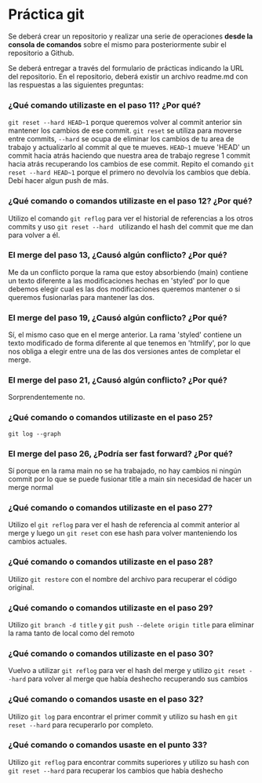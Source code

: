 # Práctica git
Se deberá crear un repositorio y realizar una serie de operaciones **desde la consola de
comandos** sobre el mismo para posteriormente subir el repositorio a Github.

Se deberá entregar a través del formulario de prácticas indicando la URL del repositorio. En el
repositorio, deberá existir un archivo readme.md con las respuestas a las siguientes preguntas:

### ¿Qué comando utilizaste en el paso 11? ¿Por qué?
`git reset --hard HEAD~1` porque queremos volver al commit anterior sin mantener los cambios de ese commit.
`git reset` se utiliza para moverse entre commits, `--hard` se ocupa de eliminar los cambios de tu area de trabajo y actualizarlo al commit al que te mueves.
`HEAD~1` mueve 'HEAD' un commit hacia atrás haciendo que nuestra area de trabajo regrese 1 commit hacia atrás recuperando los cambios de ese commit.
Repito el comando `git reset --hard HEAD~1` porque el primero no devolvía los cambios que debía. Debí hacer algun push de más.

### ¿Qué comando o comandos utilizaste en el paso 12? ¿Por qué?
Utilizo el comando `git reflog` para ver el historial de referencias a los otros commits y uso `git reset --hard ` utilizando el hash del commit que me dan para volver a él.

### El merge del paso 13, ¿Causó algún conflicto? ¿Por qué?
Me da un conflicto porque la rama que estoy absorbiendo (main) contiene un texto diferente a las modificaciones hechas en 'styled' por lo que debemos elegir cual es las dos modificaciones queremos mantener o si queremos fusionarlas para mantener las dos.

### El merge del paso 19, ¿Causó algún conflicto? ¿Por qué?
Sí, el mismo caso que en el merge anterior. La rama 'styled' contiene un texto modificado de forma diferente al que tenemos en 'htmlify', por lo que nos obliga a elegir entre una de las dos versiones antes de completar el merge.

### El merge del paso 21, ¿Causó algún conflicto? ¿Por qué?
Sorprendentemente no.

### ¿Qué comando o comandos utilizaste en el paso 25?
`git log --graph`
### El merge del paso 26, ¿Podría ser fast forward? ¿Por qué?
Sí porque en la rama main no se ha trabajado, no hay cambios ni ningún commit por lo que se puede fusionar title a main sin necesidad de hacer un merge normal
### ¿Qué comando o comandos utilizaste en el paso 27?
Utilizo el `git reflog` para ver el hash de referencia al commit anterior al merge y luego un `git reset` con ese hash para volver manteniendo los cambios actuales.
### ¿Qué comando o comandos utilizaste en el paso 28?
Utilizo `git restore` con el nombre del archivo para recuperar el código original.
### ¿Qué comando o comandos utilizaste en el paso 29?
Utilizo `git branch -d title` y `git push --delete origin title` para eliminar la rama tanto de local como del remoto
### ¿Qué comando o comandos utilizaste en el paso 30?
Vuelvo a utilizar `git reflog` para ver el hash del merge y utilizo `git reset --hard` para volver al merge que había deshecho recuperando sus cambios
### ¿Qué comando o comandos usaste en el paso 32?
Utilizo `git log` para encontrar el primer commit y utilizo su hash en `git reset --hard` para recuperarlo por completo.
### ¿Qué comando o comandos usaste en el punto 33?
Utilizo `git reflog` para encontrar commits superiores y utilizo su hash con `git reset --hard` para recuperar los cambios que había deshecho
